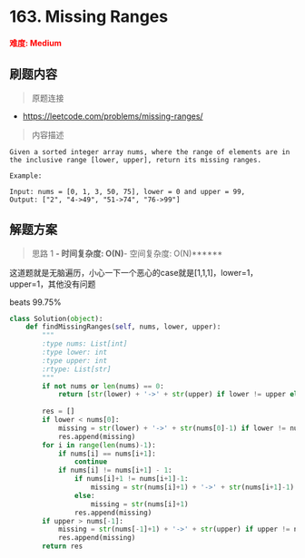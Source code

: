 # 163. Missing Ranges

**<font color=red>难度: Medium</font>**

## 刷题内容

> 原题连接

* https://leetcode.com/problems/missing-ranges/

> 内容描述

```
Given a sorted integer array nums, where the range of elements are in the inclusive range [lower, upper], return its missing ranges.

Example:

Input: nums = [0, 1, 3, 50, 75], lower = 0 and upper = 99,
Output: ["2", "4->49", "51->74", "76->99"]
```

## 解题方案

> 思路 1
******- 时间复杂度: O(N)******- 空间复杂度: O(N)******

这道题就是无脑遍历，小心一下一个恶心的case就是[1,1,1]，lower=1，upper=1，其他没有问题

beats 99.75%

```python
class Solution(object):
    def findMissingRanges(self, nums, lower, upper):
        """
        :type nums: List[int]
        :type lower: int
        :type upper: int
        :rtype: List[str]
        """
        if not nums or len(nums) == 0:
            return [str(lower) + '->' + str(upper) if lower != upper else str(lower)]
        
        res = []
        if lower < nums[0]:
            missing = str(lower) + '->' + str(nums[0]-1) if lower != nums[0]-1 else str(lower)
            res.append(missing)
        for i in range(len(nums)-1):
            if nums[i] == nums[i+1]:
                continue
            if nums[i] != nums[i+1] - 1:
                if nums[i]+1 != nums[i+1]-1:
                    missing = str(nums[i]+1) + '->' + str(nums[i+1]-1)
                else:
                    missing = str(nums[i]+1)
                res.append(missing)
        if upper > nums[-1]:
            missing = str(nums[-1]+1) + '->' + str(upper) if upper != nums[-1]+1 else str(upper)
            res.append(missing)
        return res
```






























